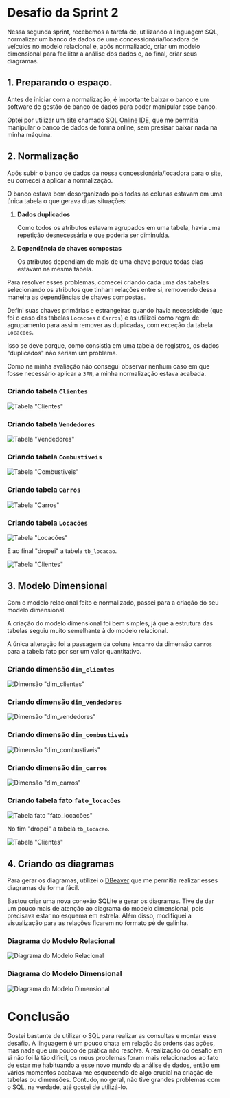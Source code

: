 # Desafio da Sprint 2
Nessa segunda sprint, recebemos a tarefa de, utilizando a linguagem SQL, normalizar um banco de dados de uma concessionária/locadora de veículos no modelo relacional e, após normalizado, criar um modelo dimensional para facilitar a análise dos dados e, ao final, criar seus diagramas.

## 1. Preparando o espaço.
Antes de iniciar com a normalização, é importante baixar o banco e um software de gestão de banco de dados para poder manipular esse banco.

Optei por utilizar um site chamado [SQL Online IDE](https://sqliteonline.com/), que me permitia manipular o banco de dados de forma online, sem presisar baixar nada na minha máquina.

## 2. Normalização
Após subir o banco de dados da nossa concessionária/locadora para o site, eu comecei a aplicar a normalização.

O banco estava bem desorganizado pois todas as colunas estavam em uma única tabela o que gerava duas situações:
1. **Dados duplicados**

   Como todos os atributos estavam agrupados em uma tabela, havia uma repetição desnecessária e que poderia ser diminuída.
3. **Dependência de chaves compostas**

   Os atributos dependiam de mais de uma chave porque todas elas estavam na mesma tabela.

Para resolver esses problemas, comecei criando cada uma das tabelas selecionando os atributos que tinham relações entre si, removendo dessa maneira as dependências de chaves compostas. 

Defini suas chaves primárias e estrangeiras quando havia necessidade (que foi o caso das tabelas ```Locacoes``` e ```Carros```) e as utilizei como regra de agrupamento para assim remover as duplicadas, com exceção da tabela ```Locacoes```. 

Isso se deve porque, como consistia em uma tabela de registros, os dados "duplicados" não seriam um problema.

Como na minha avaliação não consegui observar nenhum caso em que fosse necessário aplicar a ```3FN```, a minha normalização estava acabada.

### Criando tabela ```Clientes```
![Tabela "Clientes"](../evidencias/criando_tb_clientes.png)
### Criando tabela ```Vendedores```
![Tabela "Vendedores"](../evidencias/criando_tb_vendedores.png)
### Criando tabela ```Combustiveis```
![Tabela "Combustiveis"](../evidencias/criando_tb_combustiveis.png)
### Criando tabela ```Carros```
![Tabela "Carros"](../evidencias/criando_tb_carros.png)
### Criando tabela ```Locacões```
![Tabela "Locacões"](../evidencias/criando_tb_locacoes.png)

E ao final "dropei" a tabela ```tb_locacao```.

![Tabela "Clientes"](../evidencias/apagando_tabela_tb_locacoes_do_bd_relacional.png)

## 3. Modelo Dimensional
Com o modelo relacional feito e normalizado, passei para a criação do seu modelo dimensional.

A criação do modelo dimensional foi bem simples, já que a estrutura das tabelas seguiu muito semelhante à do modelo relacional.

A única alteração foi a passagem da coluna ```kmcarro``` da dimensão ```carros``` para a tabela fato por ser um valor quantitativo.

### Criando dimensão ```dim_clientes```
![Dimensão "dim_clientes"](../evidencias/criando_dim_clientes.png)
### Criando dimensão ```dim_vendedores```
![Dimensão "dim_vendedores"](../evidencias/criando_dim_vendedores.png)
### Criando dimensão ```dim_combustiveis```
![Dimensão "dim_combustiveis"](../evidencias/criando_dim_combustiveis.png)
### Criando dimensão ```dim_carros```
![Dimensão "dim_carros"](../evidencias/criando_dim_carros.png)
### Criando tabela fato ```fato_locacões```
![Tabela fato "fato_locacões"](../evidencias/criando_fato_locacoes.png)

No fim "dropei" a tabela ```tb_locacao```.

![Tabela "Clientes"](../evidencias/apagando_tabela_tb_locacoes_do_bd_dimensional.png)

## 4. Criando os diagramas
Para gerar os diagramas, utilizei o [DBeaver](https://dbeaver.io/) que me permitia realizar esses diagramas de forma fácil.

Bastou criar uma nova conexão SQLite e gerar os diagramas. Tive de dar um pouco mais de atenção ao diagrama do modelo dimensional, pois precisava estar no esquema em estrela. 
Além disso, modifiquei a visualização para as relações ficarem no formato pé de galinha.

### Diagrama do Modelo Relacional
![Diagrama do Modelo Relacional](arquivos/concessionaria_relacional.png)

### Diagrama do Modelo Dimensional
![Diagrama do Modelo Dimensional](arquivos/concessionaria_dimensional.png)

# Conclusão
Gostei bastante de utilizar o SQL para realizar as consultas e montar esse desafio. A linguagem é um pouco chata em relação às ordens das ações, mas nada que um pouco de prática não resolva. A realização do desafio em si não foi lá tão difícil, os meus problemas foram mais relacionados ao fato de estar me habituando a esse novo mundo da análise de dados, então em vários momentos acabava me esquecendo de algo crucial na criação de tabelas ou dimensões. Contudo, no geral, não tive grandes problemas com o SQL, na verdade, até gostei de utilizá-lo.
